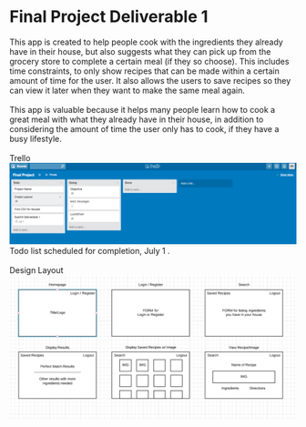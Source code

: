 # Final Project Deliverable 1

This app is created to help people cook with the ingredients they already have in their house, but also suggests what they can pick up from the grocery store to complete a certain meal (if they so choose). This includes time constraints, to only show recipes that can be made within a certain amount of time for the user. It also allows the users to save recipes so they can view it later when they want to make the same meal again.
<br><br>
This app is valuable because it helps many people learn how to cook a great meal with what they already have in their house, in addition to considering the amount of time the user only has to cook, if they have a busy lifestyle. 
<br><br>
Trello
![alt text](https://raw.githubusercontent.com/hkhuu1011/FinalProjectD1/master/img/Screen%20Shot%202017-06-29%20at%2011.19.40%20PM.png "Trello Screenshot")
Todo list scheduled for completion, July 1
.<br><br>
Design Layout
![alt text](https://raw.githubusercontent.com/hkhuu1011/FinalProjectD1/master/img/Screen%20Shot%202017-06-29%20at%2011.21.27%20PM.png "Design Layout")